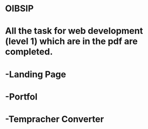 # OIBSIP
# All the task for web development (level 1) which are in the pdf are completed.
# -Landing Page 
# -Portfol
# -Tempracher Converter

